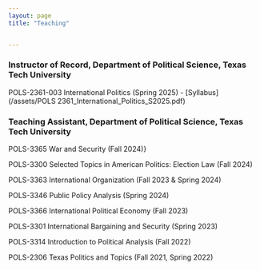 ```yaml
---
layout: page
title: "Teaching"


---
```

### Instructor of Record, Department of Political Science, Texas Tech University
POLS-2361-003 International Politics (Spring 2025) - [Syllabus](/assets/POLS 2361_International_Politics_S2025.pdf)

### Teaching Assistant, Department of Political Science, Texas Tech University
<p>POLS-3365 War and Security (Fall 2024)}<p>
<p>POLS-3300 Selected Topics in American Politics: Election Law (Fall 2024)<p>
<p>POLS-3363 International Organization (Fall 2023 & Spring 2024)<p>
<p>POLS-3346 Public Policy Analysis (Spring 2024)<p>
<p>POLS-3366 International Political Economy (Fall 2023)<p>
<p>POLS-3301 International Bargaining and Security (Spring 2023)<p>
<p>POLS-3314 Introduction to Political Analysis (Fall 2022)<p>
<p>POLS-2306 Texas Politics and Topics (Fall 2021, Spring 2022)<p>
